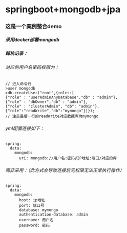 # springboot+mongodb+jpa

### 这是一个案例整合demo

##### 采用docker部署mongodb

##### 踩坑记录：

###### 对应的用户名密码权限为：

```
// 进入命令行
>user mongodb
>db.createUser("root",{roles:[ 
{"role" : "userAdminAnyDatabase","db" : "admin"},
{"role" : "dbOwner","db" : "admin"},
{"role" : "clusterAdmin", "db": "admin"},
{"role":"readWrite","db":"mymongo"}]});
// 注意最后一行的readWrite对应数据库为mymongo
```

###### yml配置连接如下：

```
spring:
  data:
    mongodb:
      uri: mongodb://用户名:密码@IP地址:端口/对应的库
```

###### 而非采用：（此方式会导致连接后无权限无法正常执行操作）

```
spring:
  data:
    mongodb:
      host: ip地址
      port: 端口号
      database: mymongo
      authentication-database: admin
      username: 用户名
      password: 密码
```


